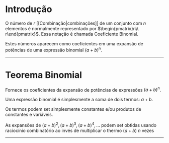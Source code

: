 # Introdução
O número de $r$ [[Combinação|combinações]] de um conjunto com $n$ elementos é normalmente representado por $\begin{pmatrix}n\\ r\end{pmatrix}$.
Essa notação é chamada Coeficiente Binomial.

Estes números aparecem como coeficientes em uma expansão de potências de uma expressão binomial $(a+b)^n$.

---
# Teorema Binomial
Fornece os coeficientes da expansão de potências de expressões $(a+b)^n$.

Uma expressão binomial é simplesmente a soma de dois termos: $a+b$.

Os termos podem set simplesmente constantes e/ou produtos de constantes e variáveis.

As expansões de $(a+b)^2,\,(a+b)^3,(a+b)^4,\ldots$ podem set obtidas usando raciocínio combinatório ao invés de multiplicar o thermo $(a+b)$ $n$ vezes

---